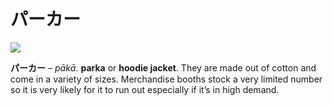 # パーカー

![](https://lh5.googleusercontent.com/zH4zosQfBtSkFNf8t1zbZ2tzP8wP-TmVo97yVWhY_xgmG92hLtp9IGHgzdHLrHJNQLM4ih99vpyQvXYHTjyEQmi7oIv_l9LXHVsas7aBIr-3zLBrN9_qfOQsTqCO1ozcbz5xP0r2)

**パーカー** – _pākā_. **parka** or **hoodie jacket**. They are made out of cotton and come in a variety of sizes. Merchandise booths stock a very limited number so it is very likely for it to run out especially if it’s in high demand.
